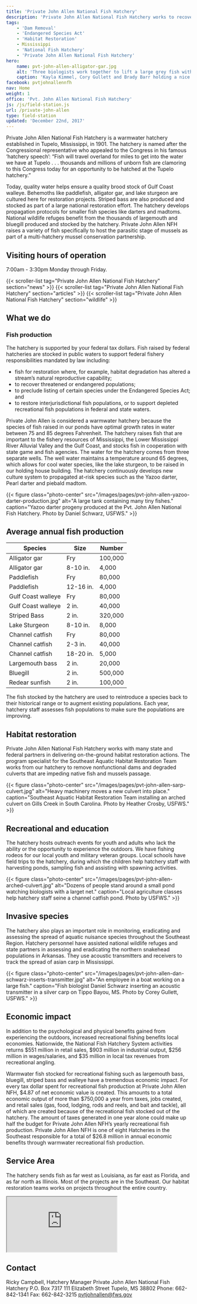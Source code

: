 ```yaml
---
title: 'Private John Allen National Fish Hatchery'
description: 'Private John Allen National Fish Hatchery works to recover, restore and enhance threatened, endangered, at-risk and recreational fish populations in the Southeast.'
tags:
    - 'Dam Removal'
    - 'Endangered Species Act'
    - 'Habitat Restoration'
    - Mississippi
    - 'National Fish Hatchery'
    - 'Private John Allen National Fish Hatchery'
hero:
    name: pvt-john-allen-alligator-gar.jpg
    alt: 'Three biologists work together to lift a large grey fish with an alligator-like snout.'
    caption: 'Kayla Kimmel, Cory Gullett and Brady Barr holding a nice alligator gar. Photo by Richard Campbell, USFWS.'
facebook: pvtjohnallennfh
nav: Home
weight: 1
office: 'Pvt. John Allen National Fish Hatchery'
js: /js/field-station.js
url: /private-john-allen
type: field-station
updated: 'December 22nd, 2017'
---
```


Private John Allen National Fish Hatchery is a warmwater hatchery established in Tupelo, Mississippi, in 1901.  The hatchery is named after the Congressional  representative who appealed to the Congress in his famous ‘hatchery speech’: “Fish will travel overland for miles to get into the water we have at Tupelo . . . thousands and millions of unborn fish are clamoring to this Congress today for an opportunity to be hatched at the Tupelo hatchery.”

Today, quality water helps ensure a quality brood stock of Gulf Coast walleye. Behemoths like paddlefish, alligator gar, and lake sturgeon are cultured here for restoration projects. Striped bass are also produced and stocked as part of a large national restoration effort. The hatchery develops propagation protocols for smaller fish species like darters and madtoms. National wildlife refuges benefit from the thousands of largemouth and bluegill produced and stocked by the hatchery. Private John Allen NFH raises a variety of fish specifically to host the parasitic stage of mussels as part of a multi-hatchery mussel conservation partnership.

## Visiting hours of operation

7:00am - 3:30pm Monday through Friday.

{{< scroller-list tag="Private John Allen National Fish Hatchery" section="news" >}}
{{< scroller-list tag="Private John Allen National Fish Hatchery" section="articles" >}}
{{< scroller-list tag="Private John Allen National Fish Hatchery" section="wildlife" >}}

## What we do

### Fish production

The hatchery is supported by your federal tax dollars. Fish raised by federal hatcheries are stocked in public waters to support federal fishery responsibilities mandated by law including:

  - fish for restoration where, for example, habitat degradation has altered a stream’s natural reproductive capability;
  - to recover threatened or endangered populations;
  - to preclude listing of certain species under the Endangered Species Act; and
  - to restore interjurisdictional fish populations, or to support depleted recreational fish populations in federal and state waters.

Private John Allen is considered a warmwater hatchery because the species of fish raised in our ponds have optimal growth rates in water between 75 and 85 degrees Fahrenheit. The hatchery raises fish that are important to the fishery resources of Mississippi, the Lower Mississippi River Alluvial Valley and the Gulf Coast, and stocks fish in cooperation with state game and fish agencies. The water for the hatchery comes from three separate wells. The well water maintains a temperature around 65 degrees, which allows for cool water species, like the lake sturgeon, to be raised in our holding house building. The hatchery continuously develops new culture system to propagated at-risk species such as the Yazoo darter, Pearl darter and piebald madtom.

{{< figure class="photo-center" src="/images/pages/pvt-john-allen-yazoo-darter-production.jpg" alt="A large tank containing many tiny fishes." caption="Yazoo darter progeny produced at the Pvt. John Allen National Fish Hatchery. Photo by Daniel Schwarz, USFWS." >}}

## Average annual fish production

|       Species       |    Size   | Number  |
|---------------------|-----------|---------|
| Alligator gar       |    Fry    | 100,000 |
| Alligator gar       | 8-10 in.  |   4,000 |
| Paddlefish          |    Fry    |  80,000 |
| Paddlefish          | 12-16 in. |   4,000 |
| Gulf Coast walleye  |    Fry    |  80,000 |
| Gulf Coast walleye  |    2 in.  |  40,000 |
| Striped Bass        |    2 in.  | 320,000 |
| Lake Sturgeon       | 8-10 in.  |   8,000 |
| Channel catfish     |    Fry    |  80,000 |
| Channel catfish     |  2-3 in.  |  40,000 |
| Channel catfish     | 18-20 in. |   5,000 |
| Largemouth bass     |    2 in.  |  20,000 |
| Bluegill            |    2 in.  | 500,000 |
| Redear sunfish      |    2 in.  | 100,000 |

The fish stocked by the hatchery are used to reintroduce a species back to their historical range or to augment existing populations. Each year, hatchery staff assesses fish populations to make sure the populations are improving.

## Habitat restoration

Private John Allen National Fish Hatchery works with many state and federal partners in delivering on-the-ground habitat restoration actions. The program specialist for the Southeast Aquatic Habitat Restoration Team works from our hatchery to remove nonfunctional dams and degraded culverts that are impeding native fish and mussels passage.

{{< figure class="photo-center" src="/images/pages/pvt-john-allen-sarp-culvert.jpg" alt="Heavy machinery moves a new culvert into place." caption="Southeast Aquatic Habitat Restoration Team installing an arched culvert on Gills Creek in South Carolina. Photo by Heather Crosby, USFWS." >}}

## Recreational and education

The hatchery hosts outreach events for youth and adults who lack the ability or the opportunity to experience the outdoors. We have fishing rodeos for our local youth and military veteran groups. Local schools have field trips to the hatchery, during which the children help hatchery staff with harvesting ponds, sampling fish and assisting with spawning activities.

{{< figure class="photo-center" src="/images/pages/pvt-john-allen-arched-culvert.jpg" alt="Dozens of people stand around a small pond watching biologists with a larget net." caption="Local agriculture classes help hatchery staff seine a channel catfish pond. Photo by USFWS." >}}

## Invasive species

The hatchery also plays an important role in monitoring, eradicating and assessing the spread of aquatic nuisance species throughout the Southeast Region. Hatchery personnel have assisted national wildlife refuges and state partners in assessing and eradicating the northern snakehead populations in Arkansas. They use acoustic transmitters and receivers to track the spread of asian carp in Mississippi.

{{< figure class="photo-center" src="/images/pages/pvt-john-allen-dan-schwarz-inserts-transmitter.jpg" alt="An employee in a boat working on a large fish." caption="Fish biologist Daniel Schwarz inserting an acoustic transmitter in a silver carp on Tippo Bayou, MS. Photo by Corey Gullett, USFWS." >}}

## Economic impact

In addition to the psychological and physical benefits gained from experiencing the outdoors, increased recreational fishing benefits local economies.  Nationwide, the National Fish Hatchery System activities returns $551 million in retail sales, $903 million in industrial output, $256 million in wages/salaries, and $35 million in local tax revenues from recreational angling.

Warmwater fish stocked for recreational fishing such as largemouth bass, bluegill, striped bass and walleye have a tremendous economic impact. For every tax dollar spent for recreational fish production at Private John Allen NFH, $4.87 of net economic value is created. This amounts to a total economic output of more than $750,000 a year from taxes, jobs created, and retail sales (gas, food, lodging, rods and reels, and bait and tackle), all of which are created because of the recreational fish stocked out of the hatchery. The amount of taxes generated in one year alone could make up half the budget for Private John Allen NFH’s yearly recreational fish production. Private John Allen NFH is one of eight Hatcheries in the  Southeast responsible for a total of $26.8 million in annual economic benefits through warmwater recreational fish production.

## Service Area

The hatchery sends fish as far west as Louisiana, as far east as Florida, and as far north as Illinois. Most of the projects are in the Southeast. Our habitat restoration teams works on projects throughout the entire country.

<iframe src="https://usfws.github.io/southeast-mega-map/?office=Private+John+Allen+National+Fish+Hatcheries" class="state-map" title="Find a local field station"></iframe>

## Contact

Ricky Campbell, Hatchery Manager
Private John Allen National Fish Hatchery
P.O. Box 7317
111 Elizabeth Street
Tupelo, MS 38802
Phone: 662-842-1341
Fax: 662-842-3215
[pvtjohnallen@fws.gov](mailto:pvtjohnallen@fws.gov)

<br>

<!-- The template for type: field-station includes a searchable list of employees -->
<!-- The 'office' parameter in the frontmatter should match the office name in the contact list csv file -->

